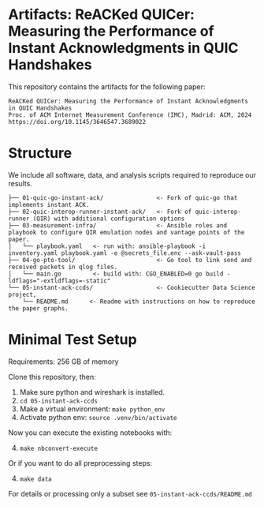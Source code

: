 Artifacts: ReACKed QUICer: Measuring the Performance of Instant Acknowledgments in QUIC Handshakes
===

This repository contains the artifacts for the following paper:
```
ReACKed QUICer: Measuring the Performance of Instant Acknowledgments in QUIC Handshakes
Proc. of ACM Internet Measurement Conference (IMC), Madrid: ACM, 2024
https://doi.org/10.1145/3646547.3689022
```

# Structure
We include all software, data, and analysis scripts required to reproduce our results. 
```
├── 01-quic-go-instant-ack/               <- Fork of quic-go that implements instant ACK.
├── 02-quic-interop-runner-instant-ack/   <- Fork of quic-interop-runner (QIR) with additional configuration options
├── 03-measurement-infra/                 <- Ansible roles and playbook to configure QIR emulation nodes and vantage points of the paper.
│   └── playbook.yaml   <- run with: ansible-playbook -i inventory.yaml playbook.yaml -e @secrets_file.enc --ask-vault-pass 
├── 04-go-pto-tool/                       <- Go tool to link send and received packets in qlog files.
│   └── main.go         <- build with: CGO_ENABLED=0 go build -ldflags="-extldflags=-static" 
└── 05-instant-ack-ccds/                  <- Cookiecutter Data Science project,
    └── README.md      <- Readme with instructions on how to reproduce the paper graphs. 
```
# Minimal Test Setup
Requirements: 256 GB of memory

Clone this repository, then: 
1. Make sure python and wireshark is installed.
1. `cd 05-instant-ack-ccds`
2. Make a virtual environment: `make python_env`
3. Activate python env: `source .venv/bin/activate`

Now you can execute the existing notebooks with: 

4. `make nbconvert-execute`

Or if you want to do all preprocessing steps:

4. `make data`

For details or processing only a subset see `05-instant-ack-ccds/README.md`

